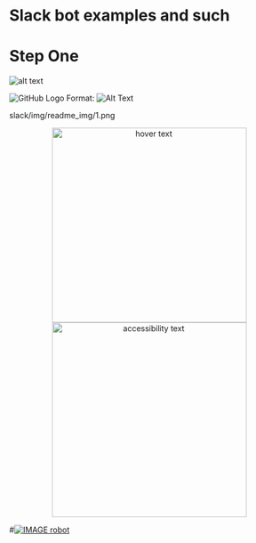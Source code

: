 # Slack bot examples and such

# Step One
![alt text](https://tooinnovative.s3.amazonaws.com/app_icon_one.png)

![GitHub Logo](https://tooinnovative.s3.amazonaws.com/app_icon_one.png)
Format: ![Alt Text](url)

slack/img/readme_img/1.png

<p align="center">
  <img src="your_relative_path_here" width="350" title="hover text">
  <img src="https://tooinnovative.s3.amazonaws.com/app_icon_one.png" width="350" alt="accessibility text">
</p>

#[![IMAGE robot](https://tooinnovative.s3.amazonaws.com/app_icon_one.png)](https://youtu.be/4qEvV2TahpM)
